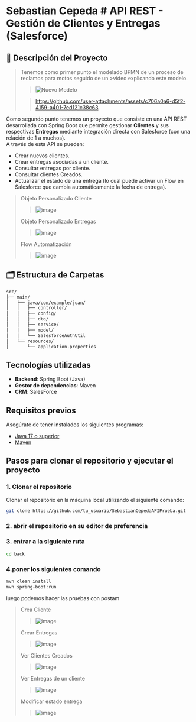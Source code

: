 # Sebastian Cepeda # API REST - Gestión de Clientes y Entregas (Salesforce)

## 📌 Descripción del Proyecto
>Tenemos como primer punto el modelado BPMN de un proceso de reclamos para motos seguido de un >video explicando este modelo.
>
>>![Nuevo Modelo](https://github.com/user-attachments/assets/1c1e80b0-12fa-41d1-a6c5-290a54fe224a)
>>
>
>
>>https://github.com/user-attachments/assets/c706a0a6-d5f2-4159-a401-7ed121c38c63
>>

Como segundo punto tenemos un  proyecto  que consiste en una API REST desarrollada con Spring Boot que permite gestionar **Clientes** y sus respectivas **Entregas** mediante integración directa con Salesforce (con una relación de 1 a muchos).  
A través de esta API se pueden:
- Crear nuevos clientes.
- Crear entregas asociadas a un cliente.
- Consultar entregas por cliente.
- Consultar clientes Creados.
- Actualizar el estado de una entrega (lo cual puede activar un Flow en Salesforce que cambia automáticamente la fecha de entrega).

>Objeto Personalizado Cliente
>>![image](https://github.com/user-attachments/assets/4d6ee2bc-1bcd-4d88-828f-7ebba9b267ab)
>
>Objeto Personalizado Entregas
>>![image](https://github.com/user-attachments/assets/863dfe84-486a-4910-9691-a691bd88d2a9)
>
>Flow Automatización
>>![image](https://github.com/user-attachments/assets/598a8f2e-327f-4560-9f7e-b677d62d6451)
>

## 🗂️ Estructura de Carpetas

```bash
src/
├── main/
│   ├── java/com/example/juan/
│   │   ├── controller/
│   │   ├── config/
│   │   ├── dto/
│   │   ├── service/
│   │   ├── model/
│   │   └── SalesforceAuthUtil 
│   └── resources/
│       └── application.properties
```
## Tecnologías utilizadas

- **Backend**: Spring Boot (Java)
- **Gestor de dependencias**: Maven
- **CRM**: SalesForce
## Requisitos previos
Asegúrate de tener instalados los siguientes programas:

- [Java 17 o superior]([https://adoptopenjdk.net/](https://www.oracle.com/co/java/technologies/downloads/))
- [Maven](https://maven.apache.org/)
## Pasos para clonar el repositorio y ejecutar el proyecto

### 1. Clonar el repositorio

Clonar el repositorio en la máquina local utilizando el siguiente comando:

```bash
git clone https://github.com/tu_usuario/SebastianCepedaAPIPrueba.git
```
### 2. abrir el repositorio en su editor de preferencia

### 3. entrar a la siguiente ruta 
```bash
cd back
```
### 4.poner los siguientes comando 
```bash
mvn clean install
mvn spring-boot:run
```
luego podemos hacer las pruebas con postam
> Crea Cliente
>>![image](https://github.com/user-attachments/assets/7bdedbbc-1647-484e-87f0-64df7d5ad5d4)
>
> Crear Entregas
>> ![image](https://github.com/user-attachments/assets/7588cdd3-67b0-407b-96f1-957a8a62f2e0)
>
> Ver Clientes Creados
>> ![image](https://github.com/user-attachments/assets/d2909ee6-4353-4fe4-ba66-0d4b5230df38)
>
> Ver Entregas de un cliente
>>![image](https://github.com/user-attachments/assets/b678204d-fefc-487e-9911-c4392aa6ced7)
>
> Modificar estado entrega
>> ![image](https://github.com/user-attachments/assets/2571f92d-293e-4c1f-b2ab-98a7ff1dfb34)
>

>




